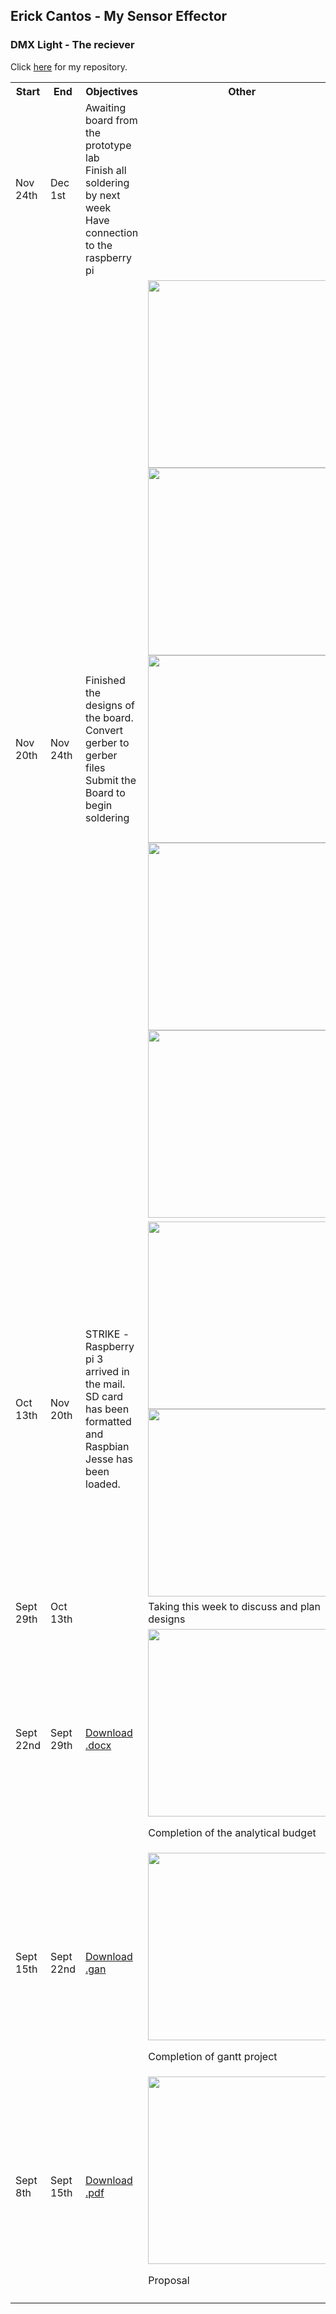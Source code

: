 <!---
tagline: Website with GitHub Pages
description: Simple website with GitHub Pages
layout: page
Title: DMX light progression 
--->

Erick Cantos - My Sensor Effector
-------------

### DMX Light - The reciever 

Click [here](https://github.com/ErickCantos13/SensorEffector) for my repository.

<table>
  <tr>
    <th>Start</th>
    <th>End</th>
    <th>Objectives</th>
    <th>Other</th>
  </tr>
    <tr>
    <td >Nov 24th</td>
    <td >Dec 1st</td>
    <td >Awaiting board from the prototype lab<br> Finish all soldering by next week<br>Have connection to the raspberry pi</td>
    <td ></td>
  </tr>
  <tr>
    <td >Nov 20th</td>
    <td >Nov 24th</td>
    <td >Finished the designs of the board. <br>Convert gerber to gerber files<br>Submit the Board to begin soldering</td>
    <td ><img src="https://raw.githubusercontent.com/ErickCantos13/SensorEffector/master/Images/design.JPG" width="300" vertical-align="middle"><img src="https://raw.githubusercontent.com/ErickCantos13/SensorEffector/master/Images/itemCart.jpg" width="300" vertical-align="middle">
	<img src="https://raw.githubusercontent.com/ErickCantos13/SensorEffector/master/Images/boardtop.JPG" width="300" vertical-align="middle">
	<img src="https://raw.githubusercontent.com/ErickCantos13/SensorEffector/master/Images/boardbottom.JPG" width="300" vertical-align="middle">
	<img src="https://raw.githubusercontent.com/ErickCantos13/SensorEffector/master/Images/board.PNG" width="300" vertical-align="middle"></td>
  </tr>
   <tr>
    <td >Oct 13th</td>
    <td >Nov 20th</td>
    <td >STRIKE - <br>Raspberry pi 3 arrived in the mail. <br>SD card has been formatted and Raspbian Jesse has been loaded. </td>
    <td ><img src="https://raw.githubusercontent.com/ErickCantos13/SensorEffector/master/Images/pi1.JPG" width="300" vertical-align="left">
		 <img src="https://raw.githubusercontent.com/ErickCantos13/SensorEffector/master/Images/pi2.JPG" width="300" vertical-align="right"></td>
  </tr>
  <tr>
    <td >Sept 29th</td>
    <td >Oct 13th</td>
    <td ></td>
    <td >Taking this week to discuss and plan designs</td>
  </tr>
    <tr>
    <td >Sept 22nd</td>
    <td >Sept 29th</td>
    <td ><a href="https://github.com/ErickCantos13/SensorEffector/blob/master/documentation/Analytical%20Budget.docx">Download .docx</a></td>
    <td ><img src="https://raw.githubusercontent.com/ErickCantos13/SensorEffector/master/Images/Budget.JPG" width="300" vertical-align="middle"><p>Completion of the analytical budget</p></td>
  </tr>
   <tr>
    <td >Sept 15th</td>
    <td >Sept 22nd</td>
    <td ><a href="https://github.com/ErickCantos13/SensorEffector/blob/master/ErickCantosHardwareProject.gan" target="_blank">Download .gan</a></td>
    <td ><img src="https://raw.githubusercontent.com/ErickCantos13/SensorEffector/master/Images/gantChart.JPG" width="300" vertical-align="middle"><p>Completion of gantt project</p></td>
  </tr>
  <tr>
    <!--OUT-->
    <td>Sept 8th</td>
    <!--DUE-->
    <td >Sept 15th</td>
    <!--ASSIGNMENT-->
    <td><a href="https://github.com/ErickCantos13/SensorEffector/blob/master/documentation/ProposalContentStudentNameRev02.pdf" target="_blank">Download .pdf</a></td>
    <!--OTHER-->
    <td><img src="https://raw.githubusercontent.com/ErickCantos13/SensorEffector/master/Images/Proposal.JPG" width ="300" vertical- align="middle"><p>Proposal</p></td>
  </tr>
  <tr>
    <td ></td>
    <td ></td>
    <td ></td>
    <td ></td>
  </tr>
</table>
